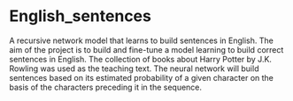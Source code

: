 # English_sentences
A recursive network model that learns to build sentences in English.
The aim of the project is to build and fine-tune a model learning to build correct sentences in English. The collection of books about Harry Potter by J.K. Rowling was used as the teaching text. The neural network will build sentences based on its estimated probability of a given character on the basis of the characters preceding it in the sequence.
